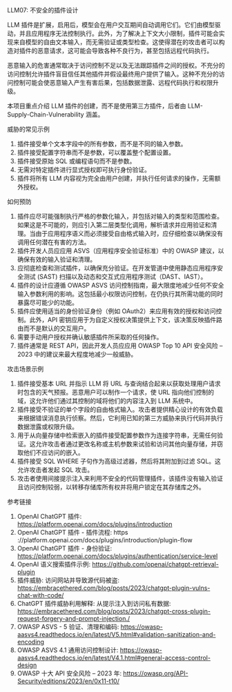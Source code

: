 LLM07: 不安全的插件设计
 
LLM 插件是扩展，启用后，模型会在用户交互期间自动调用它们。它们由模型驱动，并且应用程序无法控制执行。此外，为了解决上下文大小限制，插件可能会实现来自模型的自由文本输入，而无需验证或类型检查。这使得潜在的攻击者可以构造对插件的恶意请求，这可能会导致各种不良行为，甚至包括远程代码执行。
 
恶意输入的危害通常取决于访问控制不足以及无法跟踪插件之间的授权。不充分的访问控制允许插件盲目信任其他插件并假设最终用户提供了输入。这种不充分的访问控制可能会使恶意输入产生有害后果，包括数据泄露、远程代码执行和权限升级。
 
本项目重点介绍 LLM 插件的创建，而不是使用第三方插件，后者由 LLM-Supply-Chain-Vulnerability 涵盖。
 
威胁的常见示例
 
1. 插件接受单个文本字段中的所有参数，而不是不同的输入参数。
2. 插件接受配置字符串而不是参数，可以覆盖整个配置设置。
3. 插件接受原始 SQL 或编程语句而不是参数。
4. 无需对特定插件进行显式授权即可执行身份验证。
5. 插件将所有 LLM 内容视为完全由用户创建，并执行任何请求的操作，无需额外授权。
 
如何预防
 
1. 插件应尽可能强制执行严格的参数化输入，并包括对输入的类型和范围检查。如果这是不可能的，则应引入第二层类型化调用，解析请求并应用验证和清理。当由于应用程序语义而必须接受自由格式输入时，应仔细检查以确保没有调用任何潜在有害的方法。
2. 插件开发人员应应用 ASVS（应用程序安全验证标准）中的 OWASP 建议，以确保有效的输入验证和清理。
3. 应彻底检查和测试插件，以确保充分验证。在开发管道中使用静态应用程序安全测试 (SAST) 扫描以及动态和交互式应用程序测试（DAST、IAST）。
4. 插件的设计应遵循 OWASP ASVS 访问控制指南，最大限度地减少任何不安全输入参数利用的影响。这包括最小权限访问控制，在仍执行其所需功能的同时暴露尽可能少的功能。
5. 插件应使用适当的身份验证身份（例如 OAuth2）来应用有效的授权和访问控制。此外，API 密钥应用于为自定义授权决策提供上下文，该决策反映插件路由而不是默认的交互用户。
6. 需要手动用户授权并确认敏感插件所采取的任何操作。
7. 插件通常是 REST API，因此开发人员应应用 OWASP Top 10 API 安全风险 – 2023 中的建议来最大程度地减少一般威胁。
 
攻击场景示例
 
1. 插件接受基本 URL 并指示 LLM 将 URL 与查询结合起来以获取处理用户请求时包含的天气预报。恶意用户可以制作一个请求，使 URL 指向他们控制的域，这允许他们通过其控制的域将他们的内容注入到 LLM 系统中。
2. 插件接受不验证的单个字段的自由格式输入。攻击者提供精心设计的有效负载来根据错误消息执行侦察。然后，它利用已知的第三方威胁来执行代码并执行数据泄露或权限升级。
3. 用于从向量存储中检索嵌入的插件接受配置参数作为连接字符串，无需任何验证。这允许攻击者通过更改名称或主机参数来试验和访问其他向量存储，并窃取他们不应访问的嵌入。
4. 插件接受 SQL WHERE 子句作为高级过滤器，然后将其附加到过滤 SQL。这允许攻击者发起 SQL 攻击。
5. 攻击者使用间接提示注入来利用不安全的代码管理插件，该插件没有输入验证且访问控制较弱，以转移存储库所有权并将用户锁定在其存储库之外。
 
参考链接
 
1. OpenAI ChatGPT 插件:  https://platform.openai.com/docs/plugins/introduction
2. OpenAI ChatGPT 插件 - 插件流程:  https ://platform.openai.com/docs/plugins/introduction/plugin-flow
3. OpenAI ChatGPT 插件 - 身份验证:  https://platform.openai.com/docs/plugins/authentication/service-level
4. OpenAI 语义搜索插件示例:  https://github.com/openai/chatgpt-retrieval-plugin
5. 插件威胁: 访问网站并导致源代码被盗:  https://embracethered.com/blog/posts/2023/chatgpt-plugin-vulns-chat-with-code/
6. ChatGPT 插件威胁利用解释: 从提示注入到访问私有数据:  https://embracethered.com/blog/posts/2023/chatgpt-cross-plugin-request-forgery-and-prompt-injection./
7. OWASP ASVS - 5 验证、清理和编码:  https://owasp-aasvs4.readthedocs.io/en/latest/V5.html#validation-sanitization-and-encoding
8. OWASP ASVS 4.1 通用访问控制设计:  https://owasp-aasvs4.readthedocs.io/en/latest/V4.1.html#general-access-control-design
9. OWASP 十大 API 安全风险 – 2023 年:  https://owasp.org/API-Security/editions/2023/en/0x11-t10/
